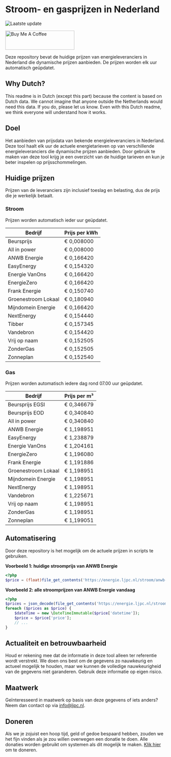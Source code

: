 # Stroom- en gasprijzen in Nederland

![Laatste update](https://img.shields.io/badge/laatste%20update-2025--05--19%2014%3A00%20CET-brightgreen)

<a href="https://www.buymeacoffee.com/Lars-" target="_blank"><img src="https://cdn.buymeacoffee.com/buttons/v2/default-orange.png" alt="Buy Me A Coffee" height="60" style="height: 60px !important;width: 217px !important;" ></a>

Deze repository bevat de huidige prijzen van energieleveranciers in Nederland die dynamische prijzen aanbieden. De prijzen worden elk uur automatisch geüpdatet.

## Why Dutch?

This readme is in Dutch (except this part) because the content is based on Dutch data. We cannot imagine that anyone outside the Netherlands would need this data. If you do, please let us know. Even with this Dutch readme, we think
everyone will understand how it works.

## Doel

Het aanbieden van prijsdata van bekende energieleveranciers in Nederland. Deze tool haalt elk uur de actuele energietarieven op van verschillende energieleveranciers die dynamische prijzen aanbieden. Door gebruik te maken van deze tool
krijg je een overzicht van de huidige tarieven en kun je beter inspelen op prijsschommelingen.

## Huidige prijzen

Prijzen van de leveranciers zijn inclusief toeslag en belasting, dus de prijs die je werkelijk betaalt.

### Stroom

Prijzen worden automatisch ieder uur geüpdatet.

 Bedrijf | Prijs per kWh 
---------|---------------
Beursprijs | € 0,008000
All in power | € 0,008000
ANWB Energie | € 0,166420
EasyEnergy | € 0,154320
Energie VanOns | € 0,166420
EnergieZero | € 0,166420
Frank Energie | € 0,150740
Groenestroom Lokaal | € 0,180940
Mijndomein Energie | € 0,166420
NextEnergy | € 0,154440
Tibber | € 0,157345
Vandebron | € 0,154420
Vrij op naam | € 0,152505
ZonderGas | € 0,152505
Zonneplan | € 0,152540


### Gas

Prijzen worden automatisch iedere dag rond 07.00 uur geüpdatet.

 Bedrijf | Prijs per m³ 
---------|--------------
Beursprijs EGSI | € 0,346679
Beursprijs EOD | € 0,340840
All in power | € 0,340840
ANWB Energie | € 1,198951
EasyEnergy | € 1,238879
Energie VanOns | € 1,204161
EnergieZero | € 1,196080
Frank Energie | € 1,191886
Groenestroom Lokaal | € 1,198951
Mijndomein Energie | € 1,198951
NextEnergy | € 1,198951
Vandebron | € 1,225671
Vrij op naam | € 1,198951
ZonderGas | € 1,198951
Zonneplan | € 1,199051


## Automatisering

Door deze repository is het mogelijk om de actuele prijzen in scripts te gebruiken.

**Voorbeeld 1: huidige stroomprijs van ANWB Energie**

```php
<?php
$price = (float)file_get_contents('https://energie.ljpc.nl/stroom/anwb-energie-nu.txt');

```

**Voorbeeld 2: alle stroomprijzen van ANWB Energie vandaag**

```php
<?php
$prices = json_decode(file_get_contents('https://energie.ljpc.nl/stroom/all-in-power-vandaag.json'),true);
foreach ($prices as $price) {
    $dateTime = new \DateTimeImmutable($price['datetime']);
    $price = $price['price'];
    // ...
}
```

## Actualiteit en betrouwbaarheid

Houd er rekening mee dat de informatie in deze tool alleen ter referentie wordt verstrekt. We doen ons best om de gegevens zo nauwkeurig en actueel mogelijk te houden, maar we kunnen de volledige nauwkeurigheid van de gegevens niet
garanderen. Gebruik deze informatie op eigen risico.

## Maatwerk

Geïnteresseerd in maatwerk op basis van deze gegevens of iets anders? Neem dan contact op
via [info@ljpc.nl](mailto:info@ljpc.nl?subject=Energie%20prijzen).

## Doneren

Als we je zojuist een hoop tijd, geld of gedoe bespaard hebben, zouden we het fijn vinden als je zou willen overwegen een
donatie te doen. Alle donaties worden gebruikt om systemen als dit mogelijk te
maken. [Klik hier](https://www.buymeacoffee.com/Lars-) om te doneren.
